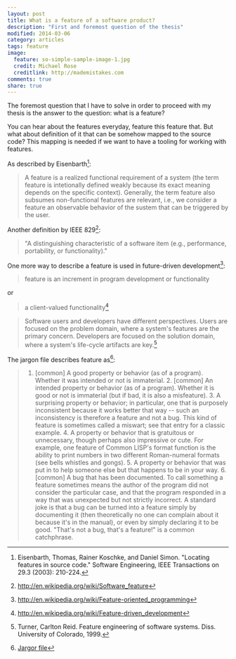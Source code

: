 ```yaml
---
layout: post
title: What is a feature of a software product?
description: "First and foremost question of the thesis"
modified: 2014-03-06
category: articles
tags: feature
image:
  feature: so-simple-sample-image-1.jpg
  credit: Michael Rose
  creditlink: http://mademistakes.com
comments: true
share: true
---
```


The foremost question that I have to solve in order to proceed with my thesis is the answer to the question: what is a feature?

You can hear about the features everyday, feature this feature that. But what about definition of it that can be somehow mapped to the source code? This mapping is needed if we want to have a tooling for working with features.

As described by Eisenbarth[^1]:

> A feature is a realized functional requirement of a system (the term feature is intetionally defined weakly because its exact meaning depends on the specific context). Generally, the term feature also subsumes non-functional features are relevant, i.e., we consider a feature an observable behavior of the sustem that can be triggered by the user.

Another definition by IEEE 829[^2]:

> "A distinguishing characteristic of a software item (e.g., performance, portability, or functionality)."

One more way to describe a feature is used in future-driven development[^3]:

> feature is an increment in program development or functionality

or

> a client-valued functionality[^4]



> Software users and developers have different perspectives. Users are focused on the
problem domain, where a system's features are the primary concern. Developers are
focused on the solution domain, where a system's life-cycle artifacts are key.[^5]

The jargon file describes feature as[^6]:

> 1. [common] A good property or behavior (as of a program). Whether it was intended or not is immaterial. 2. [common] An intended property or behavior (as of a program). Whether it is good or not is immaterial (but if bad, it is also a misfeature). 3. A surprising property or behavior; in particular, one that is purposely inconsistent because it works better that way -- such an inconsistency is therefore a feature and not a bug. This kind of feature is sometimes called a miswart; see that entry for a classic example. 4. A property or behavior that is gratuitous or unnecessary, though perhaps also impressive or cute. For example, one feature of Common LISP's format function is the ability to print numbers in two different Roman-numeral formats (see bells whistles and gongs). 5. A property or behavior that was put in to help someone else but that happens to be in your way. 6. [common] A bug that has been documented. To call something a feature sometimes means the author of the program did not consider the particular case, and that the program responded in a way that was unexpected but not strictly incorrect. A standard joke is that a bug can be turned into a feature simply by documenting it (then theoretically no one can complain about it because it's in the manual), or even by simply declaring it to be good. "That's not a bug, that's a feature!" is a common catchphrase. 


[^1]: Eisenbarth, Thomas, Rainer Koschke, and Daniel Simon. "Locating features in source code." Software Engineering, IEEE Transactions on 29.3 (2003): 210-224.

[^2]: http://en.wikipedia.org/wiki/Software_feature

[^3]: http://en.wikipedia.org/wiki/Feature-oriented_programming

[^4]: http://en.wikipedia.org/wiki/Feature-driven_development

[^5]: Turner, Carlton Reid. Feature engineering of software systems. Diss. University of Colorado, 1999.

[^6]: <a href="http://www.eps.mcgill.ca/jargon/jargon.html#feature">Jargor file</a>